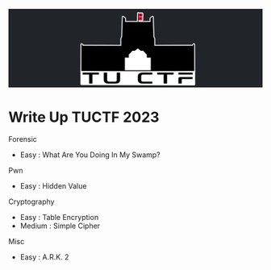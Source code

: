 <p align="center">
  <img src="./src/image/TUCTF.png"/>
</p>

# Write Up TUCTF 2023

Forensic
- Easy : What Are You Doing In My Swamp?


Pwn
- Easy : Hidden Value


Cryptography
- Easy : Table Encryption
- Medium : Simple Cipher


Misc
- Easy : A.R.K. 2
